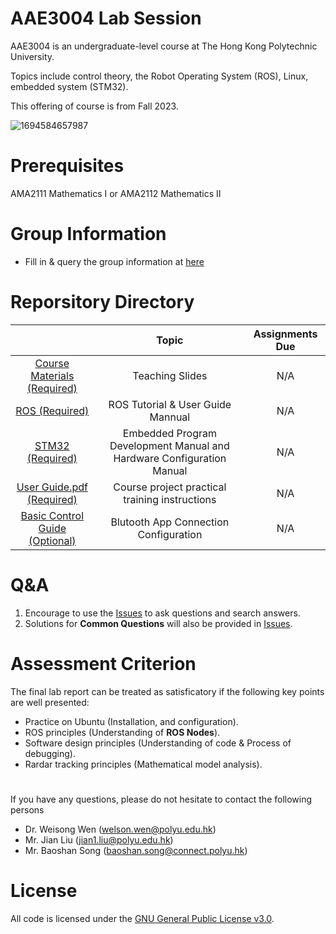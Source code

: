 # AAE3004 Lab Session
AAE3004 is an undergraduate-level course at The Hong Kong Polytechnic University.

Topics include control theory, the Robot Operating System (ROS), Linux, embedded system (STM32).

This offering of course is from Fall 2023.

![1694584657987](https://github.com/sdjkjsdh/AAE3004labsession/assets/14803083/719ac399-1aca-4b8a-894e-592049372900)

# Prerequisites
AMA2111 Mathematics I or AMA2112 Mathematics II

# Group Information
- Fill in & query the group information at [here](https://docs.google.com/spreadsheets/d/1JgCgDI5YBD51z8D1CGiAQrO_7Jv1SJOf_4mxYuYfkLE/edit#gid=0)
  
# Reporsitory Directory
|                                    |  Topic                                 | Assignments Due|
|:----------------------------------:|:--------------------------------------------------------------------------------:|:--------------:|
| [Course Materials (Required)](https://github.com/sdjkjsdh/AAE3004labsession/tree/main/Course%20Materials)   | Teaching Slides     | N/A            |
| [ROS (Required)](https://github.com/sdjkjsdh/AAE3004labsession/tree/main/ROS)                                 | ROS Tutorial & User Guide Mannual                                                | N/A            |
| [STM32 (Required)](https://github.com/sdjkjsdh/AAE3004labsession/tree/main/STM32)                               | Embedded Program Development Manual and Hardware Configuration Manual          | N/A            |
| [User Guide.pdf (Required)](https://github.com/sdjkjsdh/AAE3004labsession/blob/main/User%20Guide.pdf)                | Course project practical training instructions                                            | N/A            |
| [Basic Control Guide (Optional)](https://github.com/sdjkjsdh/AAE3004labsession/tree/main/Basic%20control%20guide/Bluetooth%20App%20(for%20testing%20remote%20control))                 | Blutooth App Connection Configuration                                            | N/A            |

# Q&A
1. Encourage to use the [Issues](https://github.com/sdjkjsdh/AAE3004labsession/issues) to ask questions and search answers.
2. Solutions for **Common Questions** will also be provided in [Issues](https://github.com/sdjkjsdh/AAE3004labsession/issues). 

# Assessment Criterion
The final lab report can be treated as satisficatory if the following key points are well presented:
- Practice on Ubuntu (Installation, and configuration).
- ROS principles (Understanding of **ROS Nodes**).
- Software design principles (Understanding of code & Process of debugging). 
- Rardar tracking principles (Mathematical model analysis).

# 
If you have any questions, please do not hesitate to contact the following persons

- Dr. Weisong Wen (welson.wen@polyu.edu.hk)
- Mr. Jian Liu (jian1.liu@polyu.edu.hk)
- Mr. Baoshan Song (baoshan.song@connect.polyu.hk)

# License
All code is licensed under the [GNU General Public License v3.0](https://github.com/sdjkjsdh/AAE3004labsession/blob/main/LICENSE).

